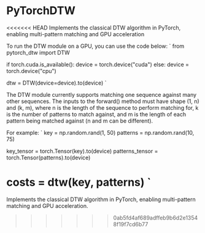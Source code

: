 # PyTorchDTW
<<<<<<< HEAD
Implements the classical DTW algorithm in PyTorch, enabling multi-pattern matching and GPU acceleration

To run the DTW module on a GPU, you can use the code below:
`
from pytorch_dtw import DTW

if torch.cuda.is_available():
  device = torch.device("cuda")
else:
  device = torch.device("cpu")

dtw = DTW(device=device).to(device)
`

The DTW module currently supports matching one sequence against many other sequences.
The inputs to the forward() method must have shape (1, n) and (k, m), where n is the length of the sequence
to perform matching for, k is the number of patterns to match against, and m is the length of each pattern
being matched against (n and m can be different).

For example:
`
key = np.random.rand(1, 50)
patterns = np.random.rand(10, 75)

key_tensor = torch.Tensor(key).to(device)
patterns_tensor = torch.Tensor(patterns).to(device)

costs = dtw(key, patterns)
`
=======
Implements the classical DTW algorithm in PyTorch, enabling multi-pattern matching and GPU acceleration.
>>>>>>> 0ab5fd4af689adffeb9b6d2e13548f19f7cd6b77
